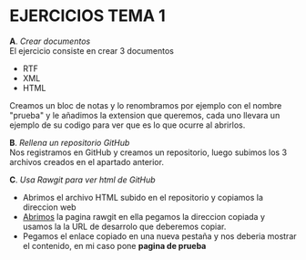 # EJERCICIOS TEMA 1
__A__. _Crear documentos_  
El ejercicio consiste en crear 3 documentos  
* RTF  
* XML  
* HTML  

Creamos un bloc de notas y lo renombramos por ejemplo con el nombre "prueba" y le añadimos la extension que queremos, cada uno llevara un ejemplo de su codigo para ver que es lo que ocurre al abrirlos.

__B__. _Rellena un repositorio GitHub_  
Nos registramos en GitHub y creamos un repositorio, luego subimos los 3 archivos creados en el apartado anterior.

__C__. _Usa Rawgit para ver html de GitHub_  
* Abrimos el archivo HTML subido en el repositorio y copiamos la direccion web  
* [Abrimos](https://raw.githack.com) la pagina rawgit en ella pegamos la direccion copiada y usamos la la URL de desarrolo que deberemos copiar.  
* Pegamos el enlace copiado en una nueva pestaña y nos deberia mostrar el contenido, en mi caso pone __pagina de prueba__
